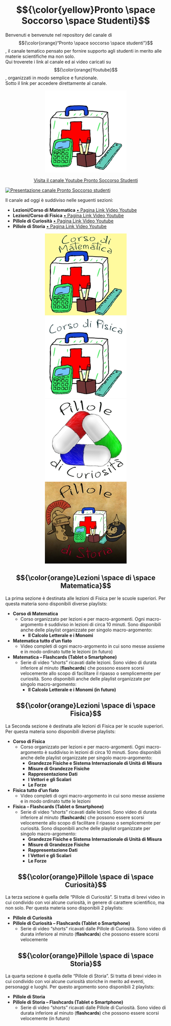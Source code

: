 # $${\color{yellow}Pronto \space Soccorso \space Studenti}$$
Benvenuti e benvenute nel repository del canale di $${\color{orange}“Pronto \space soccorso \space studenti”}$$, il canale tematico pensato per fornire supporto agli studenti in merito alle materie scientifiche ma non solo.   
Qui troverete i link al canale ed ai video caricati su $${\color{orange}Youtube}$$, organizzati in modo semplice e funzionale.  
Sotto il link per accedere direttamente al canale.  

<p align="center">
  <a href="https://www.youtube.com/channel/UCbPZP1NdbHJ8ZCrzPoYSNLw" title="Canale Youtube Pronto Soccorso Studenti">
    <img src="./Immagini/Logo_01_Icona_256.jpg?raw=true" alt="Canale Youtube Pronto Soccorso Studenti">
  </a>
</p>

<p align="center">
  <a href="https://www.youtube.com/channel/UCbPZP1NdbHJ8ZCrzPoYSNLw">Visita il canale Youtube Pronto Soccorso Studenti</a>
</p>


<!--
[![Presentazione canale Pronto Soccorso studenti](https://img.youtube.com/vi/i71C2iz52zk/maxresdefault.jpg)](https://youtu.be/i71C2iz52zk)
--> 
[![Presentazione canale Pronto Soccorso studenti](https://img.youtube.com/vi/i71C2iz52zk/maxresdefault.jpg)](https://www.youtube.com/channel/UCbPZP1NdbHJ8ZCrzPoYSNLw)

<!--
<a href="https://youtu.be/i71C2iz52zk">
  <img src="https://img.youtube.com/vi/i71C2iz52zk/maxresdefault.jpg" alt="Presentazione canale Pronto Soccorso studenti" width="720">
</a>
--> 


Il canale ad oggi è suddiviso nelle seguenti sezioni:

 - **Lezioni/Corso di Matematica** <a href="Matematica/Readme.md" title="Pagina Lezioni/Corso di Matematica "> • Pagina Link Video Youtube </a>
 - **Lezioni/Corso di Fisica** <a href="Fisica/Readme.md" title="Pagina Lezioni/Corso di Fisica "> • Pagina Link Video Youtube </a>
 - **Pillole di Curiosità**  <a href="Pillole_di_Curiosita/Readme.md" title="Pagina Pillole di Curiosità "> • Pagina Link Video Youtube </a>
 - **Pillole di Storia**  <a href="Pillole_di_Storia/Readme.md" title="Pagina Pillole di Storia "> • Pagina Link Video Youtube </a>

<!--
[![Lezioni di Fisica](./Immagini/Corso_di_Fisica_256.jpg)](Fisica/Readme_Fisica.md)
[![Lezioni di Fisica](./Immagini/Pillole_di_Curiosita_256.jpg)](Pillole_di_Curiosita/Readme_Pillole_di_Curiosita.md)
-->

<div align="center">  
  <a href="Matematica/Readme.md">
    <img src="./Immagini/Corso_di_Matematica_256.jpg" alt="Lezioni di Matematica" title="Pagina Lezioni/Corso di Matematica">
  </a>
  <a href="Fisica/Readme.md">
    <img src="./Immagini/Corso_di_Fisica_256.jpg" alt="Lezioni di Fisica" title="Pagina Lezioni/Corso di Fisica">
  </a>
  <a href="Pillole_di_Curiosita/Readme.md">
    <img src="./Immagini/Pillole_di_Curiosita_256.jpg" alt="Pillole di Curiosità" title="Pillole di Curiosità">
  </a>  
  <a href="Pillole_di_Storia/Readme.md">
    <img src="./Immagini/Pillole_di_Storia_256.jpg" alt="Pillole di Storia" title="Pillole di Storia">
  </a>
</div>

## $${\color{orange}Lezioni \space di \space Matematica}$$

La prima sezione è destinata alle lezioni di Fisica per le scuole superiori. Per questa materia sono disponibili diverse playlists:  
 - **Corso di Matematica**
   - Corso organizzato per lezioni e per macro-argomenti. Ogni macro-argomento è suddiviso in lezioni di circa 10 minuti. Sono disponibili anche delle playlist organizzate per singolo macro-argomento:
     - **Il Calcolo Letterale e i Monomi**
 - **Matematica tutto d’un fiato**
   - Video completi di ogni macro-argomento in cui sono messe assieme e in modo ordinato tutte le lezioni (in futuro)
 - **Matematica – Flashcards (Tablet o Smartphone)**
   - Serie di video “shorts” ricavati dalle lezioni. Sono video di durata inferiore al minuto (**flashcards**) che possono essere scorsi velocemente allo scopo di facilitare il ripasso o semplicemente per curiosità. Sono disponibili anche delle playlist organizzate per singolo macro-argomento:
     - **Il Calcolo Letterale e i Monomi (in futuro)**

## $${\color{orange}Lezioni \space di \space Fisica}$$

La Seconda sezione è destinata alle lezioni di Fisica per le scuole superiori. Per questa materia sono disponibili diverse playlists:  
 - **Corso di Fisica**
   - Corso organizzato per lezioni e per macro-argomenti. Ogni macro-argomento è suddiviso in lezioni di circa 10 minuti. Sono disponibili anche delle playlist organizzate per singolo macro-argomento:
     - **Grandezze Fisiche e Sistema Internazionale di Unità di Misura**
     - **Misure di Grandezze Fisiche**
     - **Rappresentazione Dati**
     - **I Vettori e gli Scalari**
     - **Le Forze**
 - **Fisica tutto d’un fiato**
   - Video completi di ogni macro-argomento in cui sono messe assieme e in modo ordinato tutte le lezioni
 - **Fisica – Flashcards (Tablet o Smartphone)**
   - Serie di video “shorts” ricavati dalle lezioni. Sono video di durata inferiore al minuto (**flashcards**) che possono essere scorsi velocemente allo scopo di facilitare il ripasso o semplicemente per curiosità. Sono disponibili anche delle playlist organizzate per singolo macro-argomento:
     - **Grandezze Fisiche e Sistema Internazionale di Unità di Misura**
     - **Misure di Grandezze Fisiche**
     - **Rappresentazione Dati**
     - **I Vettori e gli Scalari**
     - **Le Forze**

## $${\color{orange}Pillole \space di \space Curiosità}$$

La terza sezione è quella delle “Pillole di Curiosità”. Si tratta di brevi video in cui condivido con voi alcune curiosità, in genere di carattere scientifico, ma non solo. Per questa materia sono disponibili 2 playlists:  
 - **Pillole di Curiosità**
 - **Pillole di Curiosità – Flashcards (Tablet o Smartphone)**
   - Serie di video “shorts” ricavati dalle Pillole di Curiosità. Sono video di durata inferiore al minuto (**flashcards**) che possono essere scorsi velocemente

## $${\color{orange}Pillole \space di \space Storia}$$

La quarta sezione è quella delle “Pillole di Storia”. Si tratta di brevi video in cui condivido con voi alcune curiosità storiche in merito ad eventi, personaggi e luoghi. Per questo argomento sono disponibili 2 playlists:  
 - **Pillole di Storia**
 - **Pillole di Storia – Flashcards (Tablet o Smartphone)**
   - Serie di video “shorts” ricavati dalle Pillole di Curiosità. Sono video di durata inferiore al minuto (**flashcards**) che possono essere scorsi velocemente (in futuro)
